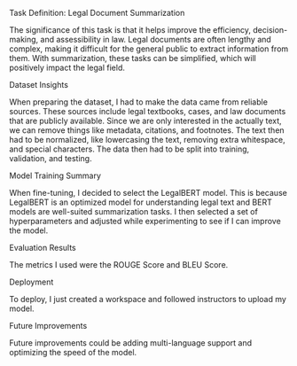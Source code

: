 Task Definition: Legal Document Summarization

The significance of this task is that it helps improve the efficiency, decision-making, and assessibility in law. Legal documents are often lengthy and complex, making it difficult for the general public to extract information from them. With summarization, these tasks can be simplified, which will positively impact the legal field.

Dataset Insights

When preparing the dataset, I had to make the data came from reliable sources. These sources include legal textbooks, cases, and law documents that are publicly available. Since we are only interested in the actually text, we can remove things like metadata, citations, and footnotes. The text then had to be normalized, like lowercasing the text, removing extra whitespace, and special characters. The data then had to be split into training, validation, and testing.

Model Training Summary

When fine-tuning, I decided to select the LegalBERT model. This is because LegalBERT is an optimized model for understanding legal text and BERT models are well-suited summarization tasks. I then selected a set of hyperparameters and adjusted while experimenting to see if I can improve the model.

Evaluation Results

The metrics I used were the ROUGE Score and BLEU Score.

Deployment

To deploy, I just created a workspace and followed instructors to upload my model.

Future Improvements

Future improvements could be adding multi-language support and optimizing the speed of the model.

